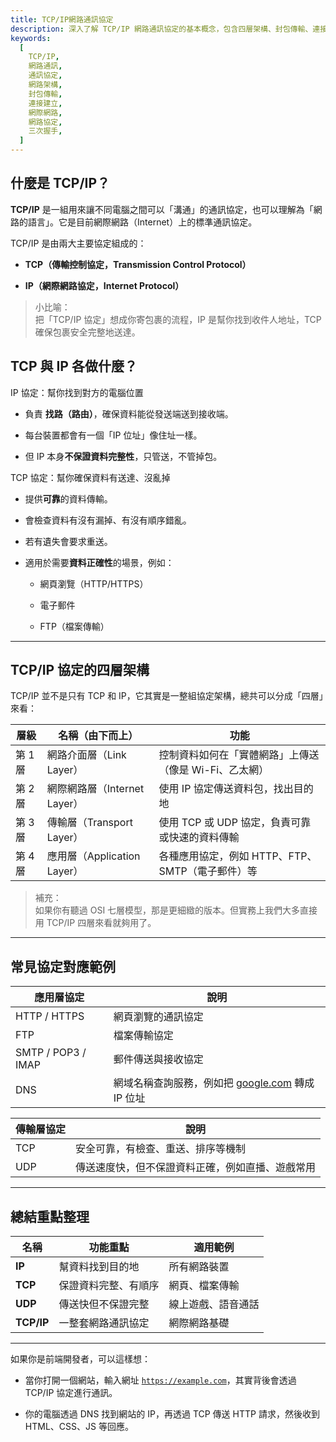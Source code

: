 ```yaml
---
title: TCP/IP網路通訊協定
description: 深入了解 TCP/IP 網路通訊協定的基本概念，包含四層架構、封包傳輸、連接建立與網路通訊原理
keywords:
  [
    TCP/IP,
    網路通訊,
    通訊協定,
    網路架構,
    封包傳輸,
    連接建立,
    網際網路,
    網路協定,
    三次握手,
  ]
---
```


## 什麼是 TCP/IP？

**TCP/IP** 是一組用來讓不同電腦之間可以「溝通」的通訊協定，也可以理解為「網路的語言」。它是目前網際網路（Internet）上的標準通訊協定。

TCP/IP 是由兩大主要協定組成的：

- **TCP（傳輸控制協定，Transmission Control Protocol）**

- **IP（網際網路協定，Internet Protocol）**

> 小比喻：\
> 把「TCP/IP 協定」想成你寄包裹的流程，IP 是幫你找到收件人地址，TCP 確保包裹安全完整地送達。

## TCP 與 IP 各做什麼？

IP 協定：幫你找到對方的電腦位置

- 負責 **找路（路由）**，確保資料能從發送端送到接收端。

- 每台裝置都會有一個「IP 位址」像住址一樣。

- 但 IP 本身**不保證資料完整性**，只管送，不管掉包。

TCP 協定：幫你確保資料有送達、沒亂掉

- 提供**可靠**的資料傳輸。

- 會檢查資料有沒有漏掉、有沒有順序錯亂。

- 若有遺失會要求重送。

- 適用於需要**資料正確性**的場景，例如：

  - 網頁瀏覽（HTTP/HTTPS）

  - 電子郵件

  - FTP（檔案傳輸）

---

## TCP/IP 協定的四層架構

TCP/IP 並不是只有 TCP 和 IP，它其實是一整組協定架構，總共可以分成「四層」來看：

| 層級    | 名稱（由下而上）             | 功能                                                   |
| ------- | ---------------------------- | ------------------------------------------------------ |
| 第 1 層 | 網路介面層（Link Layer）     | 控制資料如何在「實體網路」上傳送（像是 Wi-Fi、乙太網） |
| 第 2 層 | 網際網路層（Internet Layer） | 使用 IP 協定傳送資料包，找出目的地                     |
| 第 3 層 | 傳輸層（Transport Layer）    | 使用 TCP 或 UDP 協定，負責可靠或快速的資料傳輸         |
| 第 4 層 | 應用層（Application Layer）  | 各種應用協定，例如 HTTP、FTP、SMTP（電子郵件）等       |

> 補充：\
> 如果你有聽過 OSI 七層模型，那是更細緻的版本。但實務上我們大多直接用 TCP/IP 四層來看就夠用了。

---

## 常見協定對應範例

| 應用層協定         | 說明                                                           |
| ------------------ | -------------------------------------------------------------- |
| HTTP / HTTPS       | 網頁瀏覽的通訊協定                                             |
| FTP                | 檔案傳輸協定                                                   |
| SMTP / POP3 / IMAP | 郵件傳送與接收協定                                             |
| DNS                | 網域名稱查詢服務，例如把 [google.com](google.com) 轉成 IP 位址 |

| 傳輸層協定 | 說明                                             |
| ---------- | ------------------------------------------------ |
| TCP        | 安全可靠，有檢查、重送、排序等機制               |
| UDP        | 傳送速度快，但不保證資料正確，例如直播、遊戲常用 |

---

## 總結重點整理

| 名稱       | 功能重點             | 適用範例           |
| ---------- | -------------------- | ------------------ |
| **IP**     | 幫資料找到目的地     | 所有網路裝置       |
| **TCP**    | 保證資料完整、有順序 | 網頁、檔案傳輸     |
| **UDP**    | 傳送快但不保證完整   | 線上遊戲、語音通話 |
| **TCP/IP** | 一整套網路通訊協定   | 網際網路基礎       |

---

如果你是前端開發者，可以這樣想：

- 當你打開一個網站，輸入網址 [`https://example.com`](https://example.com)，其實背後會透過 TCP/IP 協定進行通訊。

- 你的電腦透過 DNS 找到網站的 IP，再透過 TCP 傳送 HTTP 請求，然後收到 HTML、CSS、JS 等回應。
